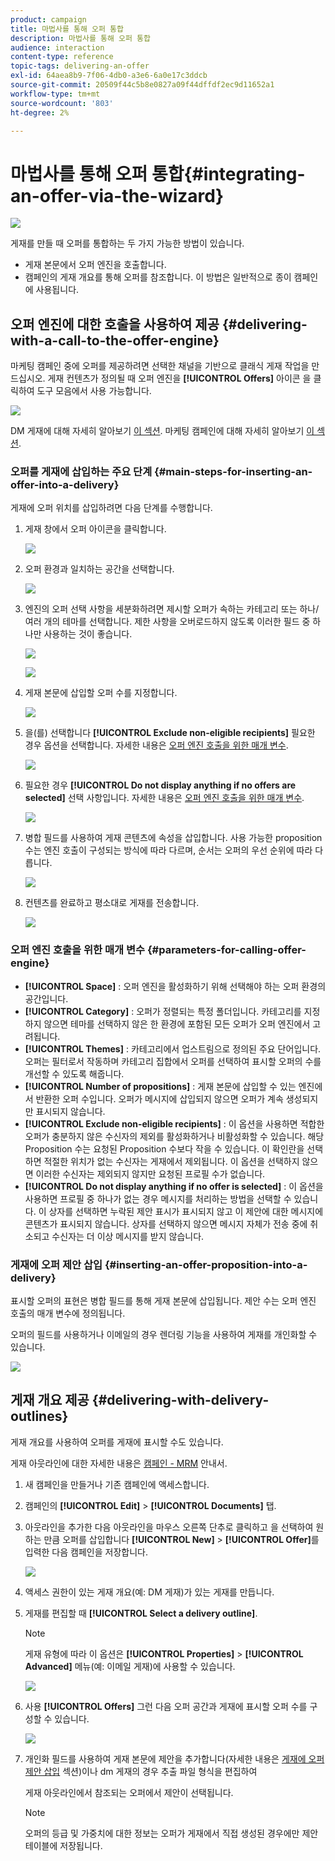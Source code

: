 ```yaml
---
product: campaign
title: 마법사를 통해 오퍼 통합
description: 마법사를 통해 오퍼 통합
audience: interaction
content-type: reference
topic-tags: delivering-an-offer
exl-id: 64aea8b9-7f06-4db0-a3e6-6a0e17c3ddcb
source-git-commit: 20509f44c5b8e0827a09f44dffdf2ec9d11652a1
workflow-type: tm+mt
source-wordcount: '803'
ht-degree: 2%

---
```


# 마법사를 통해 오퍼 통합{#integrating-an-offer-via-the-wizard}

![](../../assets/v7-only.svg)

게재를 만들 때 오퍼를 통합하는 두 가지 가능한 방법이 있습니다.

* 게재 본문에서 오퍼 엔진을 호출합니다.
* 캠페인의 게재 개요를 통해 오퍼를 참조합니다. 이 방법은 일반적으로 종이 캠페인에 사용됩니다.

## 오퍼 엔진에 대한 호출을 사용하여 제공 {#delivering-with-a-call-to-the-offer-engine}

마케팅 캠페인 중에 오퍼를 제공하려면 선택한 채널을 기반으로 클래식 게재 작업을 만드십시오. 게재 컨텐츠가 정의될 때 오퍼 엔진을 **[!UICONTROL Offers]** 아이콘 을 클릭하여 도구 모음에서 사용 가능합니다.

![](assets/offer_delivery_009.png)

DM 게재에 대해 자세히 알아보기 [이 섹션](../../delivery/using/about-direct-mail-channel.md). 마케팅 캠페인에 대해 자세히 알아보기 [이 섹션](../../campaign/using/setting-up-marketing-campaigns.md).

### 오퍼를 게재에 삽입하는 주요 단계 {#main-steps-for-inserting-an-offer-into-a-delivery}

게재에 오퍼 위치를 삽입하려면 다음 단계를 수행합니다.

1. 게재 창에서 오퍼 아이콘을 클릭합니다.

   ![](assets/offer_delivery_001.png)

1. 오퍼 환경과 일치하는 공간을 선택합니다.

   ![](assets/offer_delivery_002.png)

1. 엔진의 오퍼 선택 사항을 세분화하려면 제시할 오퍼가 속하는 카테고리 또는 하나/여러 개의 테마를 선택합니다. 제한 사항을 오버로드하지 않도록 이러한 필드 중 하나만 사용하는 것이 좋습니다.

   ![](assets/offer_delivery_003.png)

   ![](assets/offer_delivery_004.png)

1. 게재 본문에 삽입할 오퍼 수를 지정합니다.

   ![](assets/offer_delivery_005.png)

1. 을(를) 선택합니다 **[!UICONTROL Exclude non-eligible recipients]** 필요한 경우 옵션을 선택합니다. 자세한 내용은 [오퍼 엔진 호출을 위한 매개 변수](#parameters-for-calling-offer-engine).

   ![](assets/offer_delivery_006.png)

1. 필요한 경우 **[!UICONTROL Do not display anything if no offers are selected]** 선택 사항입니다. 자세한 내용은 [오퍼 엔진 호출을 위한 매개 변수](#parameters-for-calling-offer-engine).

   ![](assets/offer_delivery_007.png)

1. 병합 필드를 사용하여 게재 콘텐츠에 속성을 삽입합니다. 사용 가능한 proposition 수는 엔진 호출이 구성되는 방식에 따라 다르며, 순서는 오퍼의 우선 순위에 따라 다릅니다.

   ![](assets/offer_delivery_008.png)

1. 컨텐츠를 완료하고 평소대로 게재를 전송합니다.

   ![](assets/offer_delivery_010.png)

### 오퍼 엔진 호출을 위한 매개 변수 {#parameters-for-calling-offer-engine}

* **[!UICONTROL Space]** : 오퍼 엔진을 활성화하기 위해 선택해야 하는 오퍼 환경의 공간입니다.
* **[!UICONTROL Category]** : 오퍼가 정렬되는 특정 폴더입니다. 카테고리를 지정하지 않으면 테마를 선택하지 않은 한 환경에 포함된 모든 오퍼가 오퍼 엔진에서 고려됩니다.
* **[!UICONTROL Themes]** : 카테고리에서 업스트림으로 정의된 주요 단어입니다. 오퍼는 필터로서 작동하며 카테고리 집합에서 오퍼를 선택하여 표시할 오퍼의 수를 개선할 수 있도록 해줍니다.
* **[!UICONTROL Number of propositions]** : 게재 본문에 삽입할 수 있는 엔진에서 반환한 오퍼 수입니다. 오퍼가 메시지에 삽입되지 않으면 오퍼가 계속 생성되지만 표시되지 않습니다.
* **[!UICONTROL Exclude non-eligible recipients]** : 이 옵션을 사용하면 적합한 오퍼가 충분하지 않은 수신자의 제외를 활성화하거나 비활성화할 수 있습니다. 해당 Proposition 수는 요청된 Proposition 수보다 작을 수 있습니다. 이 확인란을 선택하면 적절한 위치가 없는 수신자는 게재에서 제외됩니다. 이 옵션을 선택하지 않으면 이러한 수신자는 제외되지 않지만 요청된 프로필 수가 없습니다.
* **[!UICONTROL Do not display anything if no offer is selected]** : 이 옵션을 사용하면 프로필 중 하나가 없는 경우 메시지를 처리하는 방법을 선택할 수 있습니다. 이 상자를 선택하면 누락된 제안 표시가 표시되지 않고 이 제안에 대한 메시지에 콘텐츠가 표시되지 않습니다. 상자를 선택하지 않으면 메시지 자체가 전송 중에 취소되고 수신자는 더 이상 메시지를 받지 않습니다.

### 게재에 오퍼 제안 삽입 {#inserting-an-offer-proposition-into-a-delivery}

표시할 오퍼의 표현은 병합 필드를 통해 게재 본문에 삽입됩니다. 제안 수는 오퍼 엔진 호출의 매개 변수에 정의됩니다.

오퍼의 필드를 사용하거나 이메일의 경우 렌더링 기능을 사용하여 게재를 개인화할 수 있습니다.

![](assets/offer_delivery_011.png)

## 게재 개요 제공 {#delivering-with-delivery-outlines}

게재 개요를 사용하여 오퍼를 게재에 표시할 수도 있습니다.

게재 아웃라인에 대한 자세한 내용은 [캠페인 - MRM](../../campaign/using/marketing-campaign-deliveries.md#associating-and-structuring-resources-linked-via-a-delivery-outline) 안내서.

1. 새 캠페인을 만들거나 기존 캠페인에 액세스합니다.
1. 캠페인의 **[!UICONTROL Edit]** > **[!UICONTROL Documents]** 탭.
1. 아웃라인을 추가한 다음 아웃라인을 마우스 오른쪽 단추로 클릭하고 을 선택하여 원하는 만큼 오퍼를 삽입합니다 **[!UICONTROL New]** > **[!UICONTROL Offer]**&#x200B;를 입력한 다음 캠페인을 저장합니다.

   ![](assets/int_compo_offre1.png)

1. 액세스 권한이 있는 게재 개요(예: DM 게재)가 있는 게재를 만듭니다.
1. 게재를 편집할 때 **[!UICONTROL Select a delivery outline]**.

   >[!NOTE]
   >
   >게재 유형에 따라 이 옵션은 **[!UICONTROL Properties]** > **[!UICONTROL Advanced]** 메뉴(예: 이메일 게재)에 사용할 수 있습니다.

   ![](assets/int_compo_offre2.png)

1. 사용 **[!UICONTROL Offers]** 그런 다음 오퍼 공간과 게재에 표시할 오퍼 수를 구성할 수 있습니다.

   ![](assets/int_compo_offre3.png)

1. 개인화 필드를 사용하여 게재 본문에 제안을 추가합니다(자세한 내용은 [게재에 오퍼 제안 삽입](#inserting-an-offer-proposition-into-a-delivery) 섹션)이나 dm 게재의 경우 추출 파일 형식을 편집하여

   게재 아웃라인에서 참조되는 오퍼에서 제안이 선택됩니다.

   >[!NOTE]
   >
   >오퍼의 등급 및 가중치에 대한 정보는 오퍼가 게재에서 직접 생성된 경우에만 제안 테이블에 저장됩니다.
